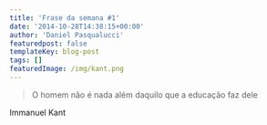 ```yaml
---
title: 'Frase da semana #1'
date: '2014-10-28T14:38:15+00:00'
author: 'Daniel Pasqualucci'
featuredpost: false
templateKey: blog-post
tags: []
featuredImage: /img/kant.png
---
```

> O homem não é nada além daquilo que a educação faz dele

 Immanuel Kant